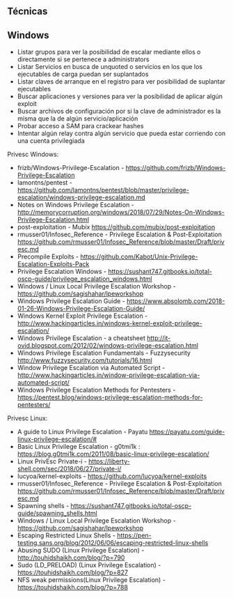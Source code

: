 Técnicas
---
Windows
--
- Listar grupos para ver la posibilidad de escalar mediante ellos o directamente si se pertenece a administrators
- Listar Servicios en busca de unquoted o servicios en los que los ejecutables de carga puedan ser suplantados
- Listar claves de arranque en el registro para ver posibilidad de suplantar ejecutables
- Buscar aplicaciones y versiones para ver la posibilidad de aplicar algún exploit
- Buscar archivos de configuración por si la clave de administrador es la misma que la de algún servicio/aplicación
- Probar acceso a SAM para crackear hashes
- Intentar algún relay contra algún servicio que pueda estar corriendo con una cuenta privilegiada





Privesc Windows:

- frizb/Windows-Privilege-Escalation - https://github.com/frizb/Windows-Privilege-Escalation
- lamontns/pentest - https://github.com/lamontns/pentest/blob/master/privilege-escalation/windows-privilege-escalation.md
- Notes on Windows Privilege Escalation - http://memorycorruption.org/windows/2018/07/29/Notes-On-Windows-Privilege-Escalation.html
- post-exploitation - Mubix https://github.com/mubix/post-exploitation
- rmusser01/Infosec_Reference - Privilege Escalation & Post-Exploitation https://github.com/rmusser01/Infosec_Reference/blob/master/Draft/privesc.md
- Precompile Exploits - https://github.com/Kabot/Unix-Privilege-Escalation-Exploits-Pack
- Privilege Escalation Windows - https://sushant747.gitbooks.io/total-oscp-guide/privilege_escalation_windows.html
- Windows / Linux Local Privilege Escalation Workshop - https://github.com/sagishahar/lpeworkshop
- Windows Privilege Escalation Guide - https://www.absolomb.com/2018-01-26-Windows-Privilege-Escalation-Guide/
- Windows Kernel Exploit Privilege Escalation - http://www.hackingarticles.in/windows-kernel-exploit-privilege-escalation/
- Windows Privilege Escalation - a cheatsheet http://it-ovid.blogspot.com/2012/02/windows-privilege-escalation.html
- Windows Privilege Escalation Fundamentals - Fuzzysecurity http://www.fuzzysecurity.com/tutorials/16.html
- Window Privilege Escalation via Automated Script - http://www.hackingarticles.in/window-privilege-escalation-via-automated-script/
- Windows Privilege Escalation Methods for Pentesters - https://pentest.blog/windows-privilege-escalation-methods-for-pentesters/


Privesc Linux:

- A guide to Linux Privilege Escalation - Payatu https://payatu.com/guide-linux-privilege-escalation/#
- Basic Linux Privilege Escalation - g0tmi1k : https://blog.g0tmi1k.com/2011/08/basic-linux-privilege-escalation/
- Linux PrivEsc Private-i - https://liberty-shell.com/sec/2018/06/27/private-i/
- lucyoa/kernel-exploits - https://github.com/lucyoa/kernel-exploits
- rmusser01/Infosec_Reference - Privilege Escalation & Post-Exploitation https://github.com/rmusser01/Infosec_Reference/blob/master/Draft/privesc.md
- Spawning shells - https://sushant747.gitbooks.io/total-oscp-guide/spawning_shells.html
- Windows / Linux Local Privilege Escalation Workshop - https://github.com/sagishahar/lpeworkshop
- Escaping Restricted Linux Shells - https://pen-testing.sans.org/blog/2012/06/06/escaping-restricted-linux-shells
- Abusing SUDO (Linux Privilege Escalation) - http://touhidshaikh.com/blog/?p=790
- Sudo (LD_PRELOAD) (Linux Privilege Escalation) - https://touhidshaikh.com/blog/?p=827
- NFS weak permissions(Linux Privilege Escalation) - https://touhidshaikh.com/blog/?p=788
